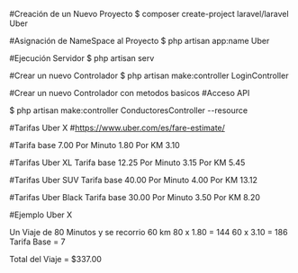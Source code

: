 #Creación de un Nuevo Proyecto
$ composer create-project laravel/laravel Uber

#Asignación de NameSpace al Proyecto
$ php artisan app:name Uber

#Ejecución Servidor 
$ php artisan serv

#Crear un nuevo Controlador
$ php artisan make:controller LoginController

#Crear un nuevo Controlador con metodos basicos
#Acceso API

$ php artisan make:controller ConductoresController --resource

#Tarifas Uber X
#https://www.uber.com/es/fare-estimate/

#Tarifa base 7.00
Por Minuto 1.80
Por KM 3.10

#Tarifas Uber XL
Tarifa base 12.25
Por Minuto 3.15
Por KM 5.45

#Tarifas Uber SUV
Tarifa base 40.00
Por Minuto 4.00
Por KM 13.12

#Tarifas Uber Black
Tarifa base 30.00
Por Minuto 3.50
Por KM 8.20

#Ejemplo Uber X

Un Viaje de 80 Minutos y se recorrio 60 km
80 x 1.80 = 144
60 x 3.10 = 186
Tarifa Base = 7

Total del Viaje = $337.00
